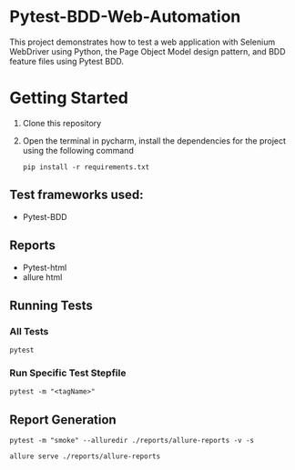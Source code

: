 # Pytest-BDD-Web-Automation
This project demonstrates how to test a web application with Selenium WebDriver using Python, the Page Object Model design pattern, 
and BDD feature files using Pytest BDD.

# Getting Started
1. Clone this repository
2. Open the terminal in pycharm, install the dependencies for the project using the following command
   
   ``` pip install -r requirements.txt ```

## Test frameworks used:
- Pytest-BDD

## Reports
- Pytest-html 
- allure html 

## Running Tests
### All Tests
```pytest```
    
### Run Specific Test Stepfile
```pytest -m "<tagName>"  ```

## Report Generation
```pytest -m "smoke" --alluredir ./reports/allure-reports -v -s ```

```allure serve ./reports/allure-reports```
